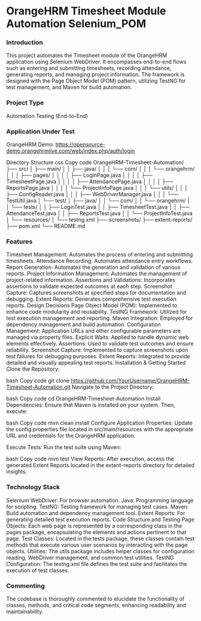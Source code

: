 # OrangeHRM Timesheet Module Automation Selenium_POM
### Introduction
This project automates the Timesheet module of the OrangeHRM application using Selenium WebDriver. It encompasses end-to-end flows such as entering and submitting timesheets, recording attendance, generating reports, and managing project information. The framework is designed with the Page Object Model (POM) pattern, utilizing TestNG for test management, and Maven for build automation.

### Project Type
Automation Testing (End-to-End)

### Application Under Test
OrangeHRM Demo: https://opensource-demo.orangehrmlive.com/web/index.php/auth/login

Directory Structure
css
Copy code
OrangeHRM-Timesheet-Automation/
├── src/
│   ├── main/
│   │   ├── java/
│   │   │   └── com/
│   │   │       └── orangehrm/
│   │   │           ├── pages/
│   │   │           │   ├── LoginPage.java
│   │   │           │   ├── TimesheetPage.java
│   │   │           │   ├── AttendancePage.java
│   │   │           │   ├── ReportsPage.java
│   │   │           │   └── ProjectInfoPage.java
│   │   │           └── utils/
│   │   │               ├── ConfigReader.java
│   │   │               ├── WebDriverManager.java
│   │   │               └── TestUtil.java
│   └── test/
│       ├── java/
│       │   └── com/
│       │       └── orangehrm/
│       │           └── tests/
│       │               ├── LoginTest.java
│       │               ├── TimesheetTest.java
│       │               ├── AttendanceTest.java
│       │               ├── ReportsTest.java
│       │               └── ProjectInfoTest.java
│       └── resources/
│           └── testng.xml
├── screenshots/
├── extent-reports/
├── pom.xml
└── README.md
### Features
Timesheet Management: Automates the process of entering and submitting timesheets.
Attendance Recording: Automates attendance entry workflows.
Report Generation: Automates the generation and validation of various reports.
Project Information Management: Automates the management of project-related information.
Assertions and Validations: Incorporates assertions to validate expected outcomes at each step.
Screenshot Capture: Captures screenshots at specified steps for documentation and debugging.
Extent Reports: Generates comprehensive test execution reports.
Design Decisions
Page Object Model (POM): Implemented to enhance code modularity and reusability.
TestNG Framework: Utilized for test execution management and reporting.
Maven Integration: Employed for dependency management and build automation.
Configuration Management: Application URLs and other configurable parameters are managed via property files.
Explicit Waits: Applied to handle dynamic web elements effectively.
Assertions: Used to validate test outcomes and ensure reliability.
Screenshot Capture: Implemented to capture screenshots upon test failures for debugging purposes.
Extent Reports: Integrated to provide detailed and visually appealing test reports.
Installation & Getting Started
Clone the Repository:

bash
Copy code
git clone https://github.com/YourUsername/OrangeHRM-Timesheet-Automation.git
Navigate to the Project Directory:

bash
Copy code
cd OrangeHRM-Timesheet-Automation
Install Dependencies: Ensure that Maven is installed on your system. Then, execute:

bash
Copy code
mvn clean install
Configure Application Properties: Update the config.properties file located in src/main/resources with the appropriate URL and credentials for the OrangeHRM application.

Execute Tests: Run the test suite using Maven:

bash
Copy code
mvn test
View Reports: After execution, access the generated Extent Reports located in the extent-reports directory for detailed insights.

### Technology Stack
Selenium WebDriver: For browser automation.
Java: Programming language for scripting.
TestNG: Testing framework for managing test cases.
Maven: Build automation and dependency management tool.
Extent Reports: For generating detailed test execution reports.
Code Structure and Testing
Page Objects: Each web page is represented by a corresponding class in the pages package, encapsulating the elements and actions pertinent to that page.
Test Classes: Located in the tests package, these classes contain test methods that execute various user scenarios by interacting with the page objects.
Utilities: The utils package includes helper classes for configuration reading, WebDriver management, and common test utilities.
TestNG Configuration: The testng.xml file defines the test suite and facilitates the execution of test classes.
### Commenting
The codebase is thoroughly commented to elucidate the functionality of classes, methods, and critical code segments, enhancing readability and maintainability.
